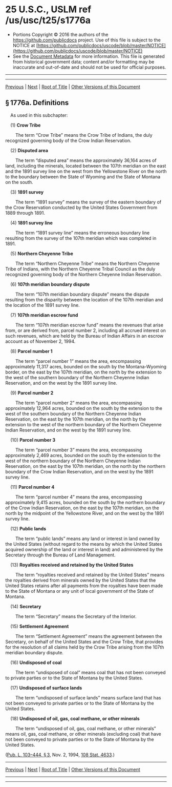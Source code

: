 ---
---

# 25 U.S.C., USLM ref /us/usc/t25/s1776a

* Portions Copyright © 2016 the authors of the https://github.com/publicdocs project.
  Use of this file is subject to the NOTICE at [https://github.com/publicdocs/uscode/blob/master/NOTICE](https://github.com/publicdocs/uscode/blob/master/NOTICE)
* See the [Document Metadata](././../../../../..//README.md) for more information.
  This file is generated from historical government data; content and/or formatting may be inaccurate and out-of-date and should not be used for official purposes.

----------
----------

[Previous](./../../../../..//us/usc/t25/ch19/schX/m__us_usc_t25_s1776.md) | [Next](./../../../../..//us/usc/t25/ch19/schX/m__us_usc_t25_s1776b.md) | [Root of Title](./../../../../../) | [Other Versions of this Document](https://publicdocs.github.io/go/links?ns=uslm&ref=%2Fus%2Fusc%2Ft25%2Fs1776a)

## § 1776a. Definitions

    As used in this subchapter:

    (1) __Crow Tribe__ 

        The term “Crow Tribe” means the Crow Tribe of Indians, the duly recognized governing body of the Crow Indian Reservation.

    (2) __Disputed area__ 

        The term “disputed area” means the approximately 36,164 acres of land, including the minerals, located between the 107th meridian on the east and the 1891 survey line on the west from the Yellowstone River on the north to the boundary between the State of Wyoming and the State of Montana on the south.

    (3) __1891 survey__ 

        The term “1891 survey” means the survey of the eastern boundary of the Crow Reservation conducted by the United States Government from 1889 through 1891.

    (4) __1891 survey line__ 

        The term “1891 survey line” means the erroneous boundary line resulting from the survey of the 107th meridian which was completed in 1891.

    (5) __Northern Cheyenne Tribe__ 

        The term “Northern Cheyenne Tribe” means the Northern Cheyenne Tribe of Indians, with the Northern Cheyenne Tribal Council as the duly recognized governing body of the Northern Cheyenne Indian Reservation.

    (6) __107th meridian boundary dispute__ 

        The term “107th meridian boundary dispute” means the dispute resulting from the disparity between the location of the 107th meridian and the location of the 1891 survey line.

    (7) __107th meridian escrow fund__ 

        The term “107th meridian escrow fund” means the revenues that arise from, or are derived from, parcel number 2, including all accrued interest on such revenues, which are held by the Bureau of Indian Affairs in an escrow account as of November 2, 1994.

    (8) __Parcel number 1__ 

        The term “parcel number 1” means the area, encompassing approximately 11,317 acres, bounded on the south by the Montana-Wyoming border, on the east by the 107th meridian, on the north by the extension to the west of the southern boundary of the Northern Cheyenne Indian Reservation, and on the west by the 1891 survey line.

    (9) __Parcel number 2__ 

        The term “parcel number 2” means the area, encompassing approximately 12,964 acres, bounded on the south by the extension to the west of the southern boundary of the Northern Cheyenne Indian Reservation, on the east by the 107th meridian, on the north by the extension to the west of the northern boundary of the Northern Cheyenne Indian Reservation, and on the west by the 1891 survey line.

    (10) __Parcel number 3__ 

        The term “parcel number 3” means the area, encompassing approximately 2,469 acres, bounded on the south by the extension to the west of the northern boundary of the Northern Cheyenne Indian Reservation, on the east by the 107th meridian, on the north by the northern boundary of the Crow Indian Reservation, and on the west by the 1891 survey line.

    (11) __Parcel number 4__ 

        The term “parcel number 4” means the area, encompassing approximately 9,415 acres, bounded on the south by the northern boundary of the Crow Indian Reservation, on the east by the 107th meridian, on the north by the midpoint of the Yellowstone River, and on the west by the 1891 survey line.

    (12) __Public lands__ 

        The term “public lands” means any land or interest in land owned by the United States (without regard to the means by which the United States acquired ownership of the land or interest in land) and administered by the Secretary through the Bureau of Land Management.

    (13) __Royalties received and retained by the United States__ 

        The term “royalties received and retained by the United States” means the royalties derived from minerals owned by the United States that the United States retains after all payments from the royalties have been made to the State of Montana or any unit of local government of the State of Montana.

    (14) __Secretary__ 

        The term “Secretary” means the Secretary of the Interior.

    (15) __Settlement Agreement__ 

        The term “Settlement Agreement” means the agreement between the Secretary, on behalf of the United States and the Crow Tribe, that provides for the resolution of all claims held by the Crow Tribe arising from the 107th meridian boundary dispute.

    (16) __Undisposed of coal__ 

        The term “undisposed of coal” means coal that has not been conveyed to private parties or to the State of Montana by the United States.

    (17) __Undisposed of surface lands__ 

        The term “undisposed of surface lands” means surface land that has not been conveyed to private parties or to the State of Montana by the United States.

    (18) __Undisposed of oil, gas, coal methane, or other minerals__ 

        The term “undisposed of oil, gas, coal methane, or other minerals” means oil, gas, coal methane, or other minerals (excluding coal) that have not been conveyed to private parties or to the State of Montana by the United States.

([Pub. L. 103–444, § 3][/us/pl/103/444/s3], Nov. 2, 1994, [108 Stat. 4633][/us/stat/108/4633].)

----------

[Previous](./../../../../..//us/usc/t25/ch19/schX/m__us_usc_t25_s1776.md) | [Next](./../../../../..//us/usc/t25/ch19/schX/m__us_usc_t25_s1776b.md) | [Root of Title](./../../../../../) | [Other Versions of this Document](https://publicdocs.github.io/go/links?ns=uslm&ref=%2Fus%2Fusc%2Ft25%2Fs1776a)

----------
----------

[/us/pl/103/444/s3]: https://publicdocs.github.io/go/links?ns=uslm&ref=%2Fus%2Fpl%2F103%2F444%2Fs3
[/us/stat/108/4633]: https://publicdocs.github.io/go/links?ns=uslm&ref=%2Fus%2Fstat%2F108%2F4633


